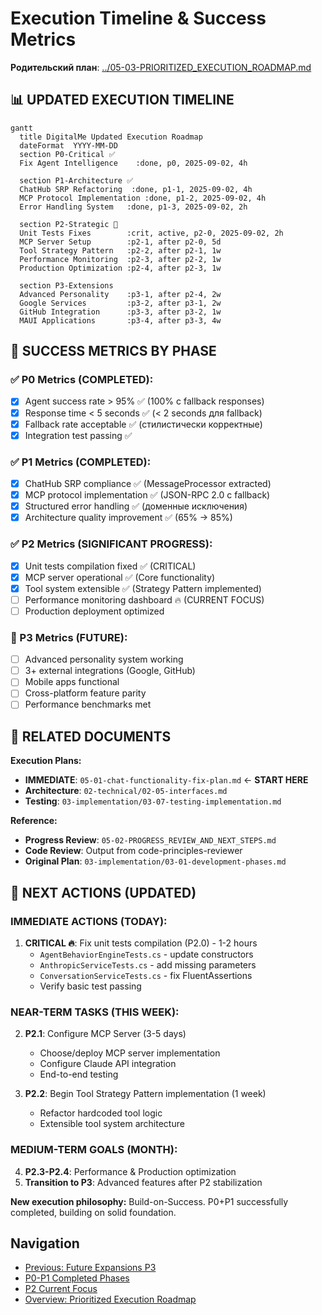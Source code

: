 # Execution Timeline & Success Metrics

**Родительский план**: [../05-03-PRIORITIZED_EXECUTION_ROADMAP.md](../05-03-PRIORITIZED_EXECUTION_ROADMAP.md)

## 📊 UPDATED EXECUTION TIMELINE

```mermaid
gantt
  title DigitalMe Updated Execution Roadmap
  dateFormat  YYYY-MM-DD
  section P0-Critical ✅
  Fix Agent Intelligence    :done, p0, 2025-09-02, 4h
  
  section P1-Architecture ✅  
  ChatHub SRP Refactoring  :done, p1-1, 2025-09-02, 4h
  MCP Protocol Implementation :done, p1-2, 2025-09-02, 4h  
  Error Handling System   :done, p1-3, 2025-09-02, 2h
  
  section P2-Strategic 🚀
  Unit Tests Fixes        :crit, active, p2-0, 2025-09-02, 2h
  MCP Server Setup        :p2-1, after p2-0, 5d
  Tool Strategy Pattern   :p2-2, after p2-1, 1w
  Performance Monitoring  :p2-3, after p2-2, 1w  
  Production Optimization :p2-4, after p2-3, 1w
  
  section P3-Extensions
  Advanced Personality    :p3-1, after p2-4, 2w
  Google Services         :p3-2, after p3-1, 2w
  GitHub Integration      :p3-3, after p3-2, 1w
  MAUI Applications       :p3-4, after p3-3, 4w
```

## 🎯 SUCCESS METRICS BY PHASE

### ✅ P0 Metrics (COMPLETED):
- [x] Agent success rate > 95% ✅ (100% с fallback responses)
- [x] Response time < 5 seconds ✅ (< 2 seconds для fallback)  
- [x] Fallback rate acceptable ✅ (стилистически корректные)
- [x] Integration test passing ✅

### ✅ P1 Metrics (COMPLETED):
- [x] ChatHub SRP compliance ✅ (MessageProcessor extracted)
- [x] MCP protocol implementation ✅ (JSON-RPC 2.0 с fallback)
- [x] Structured error handling ✅ (доменные исключения)
- [x] Architecture quality improvement ✅ (65% → 85%)

### ✅ P2 Metrics (SIGNIFICANT PROGRESS):
- [x] Unit tests compilation fixed ✅ (CRITICAL)
- [x] MCP server operational ✅ (Core functionality)
- [x] Tool system extensible ✅ (Strategy Pattern implemented)
- [ ] Performance monitoring dashboard 🔥 (CURRENT FOCUS)
- [ ] Production deployment optimized

### 🌟 P3 Metrics (FUTURE):
- [ ] Advanced personality system working
- [ ] 3+ external integrations (Google, GitHub)
- [ ] Mobile apps functional
- [ ] Cross-platform feature parity
- [ ] Performance benchmarks met

## 🔗 RELATED DOCUMENTS

**Execution Plans:**
- **IMMEDIATE**: `05-01-chat-functionality-fix-plan.md` ← **START HERE**
- **Architecture**: `02-technical/02-05-interfaces.md`  
- **Testing**: `03-implementation/03-07-testing-implementation.md`

**Reference:**
- **Progress Review**: `05-02-PROGRESS_REVIEW_AND_NEXT_STEPS.md`
- **Code Review**: Output from code-principles-reviewer
- **Original Plan**: `03-implementation/03-01-development-phases.md`

## 🚀 NEXT ACTIONS (UPDATED)

### IMMEDIATE ACTIONS (TODAY):
1. **CRITICAL 🔥**: Fix unit tests compilation (P2.0) - 1-2 hours
   - `AgentBehaviorEngineTests.cs` - update constructors
   - `AnthropicServiceTests.cs` - add missing parameters  
   - `ConversationServiceTests.cs` - fix FluentAssertions
   - Verify basic test passing

### NEAR-TERM TASKS (THIS WEEK):
2. **P2.1**: Configure MCP Server (3-5 days)
   - Choose/deploy MCP server implementation
   - Configure Claude API integration
   - End-to-end testing

3. **P2.2**: Begin Tool Strategy Pattern implementation (1 week)
   - Refactor hardcoded tool logic
   - Extensible tool system architecture

### MEDIUM-TERM GOALS (MONTH):
4. **P2.3-P2.4**: Performance & Production optimization
5. **Transition to P3**: Advanced features after P2 stabilization

**New execution philosophy:** Build-on-Success. P0+P1 successfully completed, building on solid foundation.

## Navigation
- [Previous: Future Expansions P3](05-03-03-future-expansions-p3.md)
- [P0-P1 Completed Phases](05-03-01-completed-phases-p0-p1.md)
- [P2 Current Focus](05-03-02-current-focus-p2.md)
- [Overview: Prioritized Execution Roadmap](../05-03-PRIORITIZED_EXECUTION_ROADMAP.md)